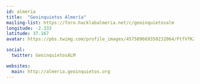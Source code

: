 ```yaml
---
id: almeria
title:  "Geoinquietos Almería"
mailing-list: https://foro.hacklabalmeria.net/c/geoinquietosalm
longitude: -2.333
latitude: 37.167
avatar: https://pbs.twimg.com/profile_images/457589669350232064/FtfVfKZK.png

social:
  twitter: GeoinquietosALM

websites:
  main: http://almeria.geoinquietos.org
---
```

